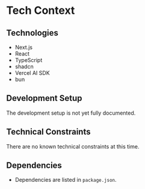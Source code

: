 # Tech Context

## Technologies
- Next.js
- React
- TypeScript
- shadcn
- Vercel AI SDK
- bun

## Development Setup
The development setup is not yet fully documented.

## Technical Constraints
There are no known technical constraints at this time.

## Dependencies
- Dependencies are listed in `package.json`.
